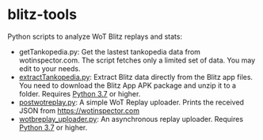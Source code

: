# blitz-tools
Python scripts to analyze WoT Blitz replays and stats:

* getTankopedia.py: Get the lastest tankopedia data from wotinspector.com. The script fetches only a limited set of data. You may edit to your needs. 
* [extractTankopedia.py](extractTankopedia.py): Extract Blitz data directly from the Blitz app files. You need to download the Blitz App APK package and unzip it to a folder. Requires [Python 3.7](https://www.python.org/downloads/) or higher.
* [postwotreplay.py](postwotreplay.py): A simple WoT Replay uploader. Prints the received JSON from https://wotinspector.com
* [wotbreplay_uploader.py](wotbreplay_uploader.py): An asynchronous replay uploader. Requires [Python 3.7](https://www.python.org/downloads/) or higher.

